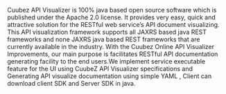 Cuubez API Visualizer is 100% java based open source software which is published under the Apache 2.0 license.
It provides very easy, quick and attractive solution for the RESTful web service’s API document visualizing.
This API visualization framework supports all JAXRS based java REST frameworks and none JAXRS java based REST 
frameworks that are currently available in the industry. With the Cuubez Online API Visualizer Improvements, 
our main purpose is facilitates RESTful API documentation generating facility to the end users.We implement 
service executable feature for the UI using CuubeZ API Visualizer specifications and Generating API visualize 
documentation using simple YAML , Client can download client SDK and Server SDK  in java.
